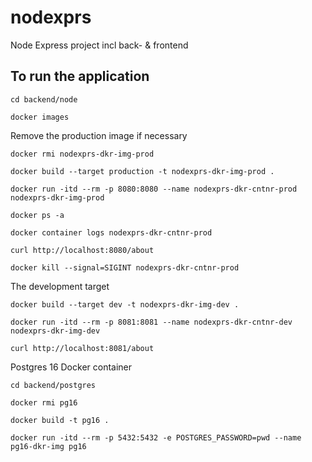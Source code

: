 # nodexprs
Node Express project incl back- &amp; frontend 

## To run the application

`cd backend/node`

`docker images`

Remove the production image if necessary

`docker rmi nodexprs-dkr-img-prod`

`docker build --target production -t nodexprs-dkr-img-prod .`

`docker run -itd --rm -p 8080:8080 --name nodexprs-dkr-cntnr-prod nodexprs-dkr-img-prod`

`docker ps -a`

`docker container logs nodexprs-dkr-cntnr-prod`

`curl http://localhost:8080/about`

`docker kill --signal=SIGINT nodexprs-dkr-cntnr-prod`

The development target

`docker build --target dev -t nodexprs-dkr-img-dev .`

`docker run -itd --rm -p 8081:8081 --name nodexprs-dkr-cntnr-dev nodexprs-dkr-img-dev`

`curl http://localhost:8081/about`

Postgres 16 Docker container

`cd backend/postgres`

`docker rmi pg16`

`docker build -t pg16 .`

`docker run -itd --rm -p 5432:5432 -e POSTGRES_PASSWORD=pwd --name pg16-dkr-img pg16`
